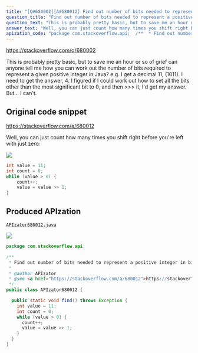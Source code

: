 ```yaml
---
title: "[Q#680002][A#680012] Find out number of bits needed to represent a positive integer in binary?"
question_title: "Find out number of bits needed to represent a positive integer in binary?"
question_text: "This is probably pretty basic, but to save me an hour or so of grief can anyone tell me how you can work out the number of bits required to represent a given positive integer in Java? e.g. I get a decimal 11, (1011). I need to get the answer, 4. I figured if I could work out how to set all the bits other than the most significant bit to 0, and then >>> it, I'd get my answer. But... I can't."
answer_text: "Well, you can just count how many times you shift right before you're left with just zero:"
apization_code: "package com.stackoverflow.api;  /**  * Find out number of bits needed to represent a positive integer in binary?  *  * @author APIzator  * @see <a href=\"https://stackoverflow.com/a/680012\">https://stackoverflow.com/a/680012</a>  */ public class APIzator680012 {    public static void find() throws Exception {     int value = 11;     int count = 0;     while (value > 0) {       count++;       value = value >> 1;     }   } }"
---
```


https://stackoverflow.com/q/680002

This is probably pretty basic, but to save me an hour or so of grief can anyone tell me how you can work out the number of bits required to represent a given positive integer in Java?
e.g. I get a decimal 11, (1011). I need to get the answer, 4.
I figured if I could work out how to set all the bits other than the most significant bit to 0, and then &gt;&gt;&gt; it, I&#x27;d get my answer. But... I can&#x27;t.



## Original code snippet

https://stackoverflow.com/a/680012

Well, you can just count how many times you shift right before you&#x27;re left with just zero:

<div class="code-logo"><img src="/stackoverflow.png" /></div>

```java
int value = 11;
int count = 0;
while (value > 0) {
    count++;
    value = value >> 1;
}
```

## Produced APIzation

[`APIzator680012.java`](https://github.com/pasqualesalza/apization/raw/main/data/search/APIzator680012.java)

<div class="code-logo"><img src="/apizator.png" /></div>

```java
package com.stackoverflow.api;

/**
 * Find out number of bits needed to represent a positive integer in binary?
 *
 * @author APIzator
 * @see <a href="https://stackoverflow.com/a/680012">https://stackoverflow.com/a/680012</a>
 */
public class APIzator680012 {

  public static void find() throws Exception {
    int value = 11;
    int count = 0;
    while (value > 0) {
      count++;
      value = value >> 1;
    }
  }
}

```
